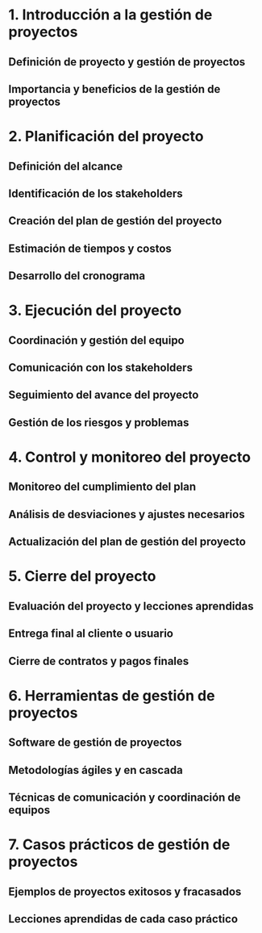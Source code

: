 # 1. Introducción a la gestión de proyectos
## Definición de proyecto y gestión de proyectos
## Importancia y beneficios de la gestión de proyectos

# 2. Planificación del proyecto
## Definición del alcance
## Identificación de los stakeholders
## Creación del plan de gestión del proyecto
## Estimación de tiempos y costos
## Desarrollo del cronograma

# 3. Ejecución del proyecto
## Coordinación y gestión del equipo
## Comunicación con los stakeholders
## Seguimiento del avance del proyecto
## Gestión de los riesgos y problemas

# 4. Control y monitoreo del proyecto
## Monitoreo del cumplimiento del plan
## Análisis de desviaciones y ajustes necesarios
## Actualización del plan de gestión del proyecto

# 5. Cierre del proyecto
## Evaluación del proyecto y lecciones aprendidas
## Entrega final al cliente o usuario
## Cierre de contratos y pagos finales

# 6. Herramientas de gestión de proyectos
## Software de gestión de proyectos
## Metodologías ágiles y en cascada
## Técnicas de comunicación y coordinación de equipos

# 7. Casos prácticos de gestión de proyectos
## Ejemplos de proyectos exitosos y fracasados
## Lecciones aprendidas de cada caso práctico
